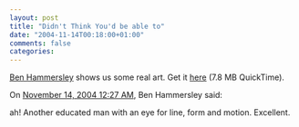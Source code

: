 ```yaml
---
layout: post
title: "Didn't Think You'd be able to"
date: "2004-11-14T00:18:00+01:00"
comments: false
categories: 
---
```


<p><a href="http://www.benhammersley.com/weblog/2004/11/13/by_jingo_shes_a_healthy_lass.html">Ben Hammersley</a> shows us some real art. Get it <a href="http://www.benhammersley.com/images/KylieAgentProvocateur.mov">here</a> (7.8 MB QuickTime).</p>

<section class="comments">

<div class="comment" id="comment-403">
On <a href="#comment-403" title="Permalink to this comment">November 14, 2004 12:27 AM</a>, Ben Hammersley
said:
<p>ah! Another educated man with an eye for line, form and motion. Excellent.</p>


</section>

